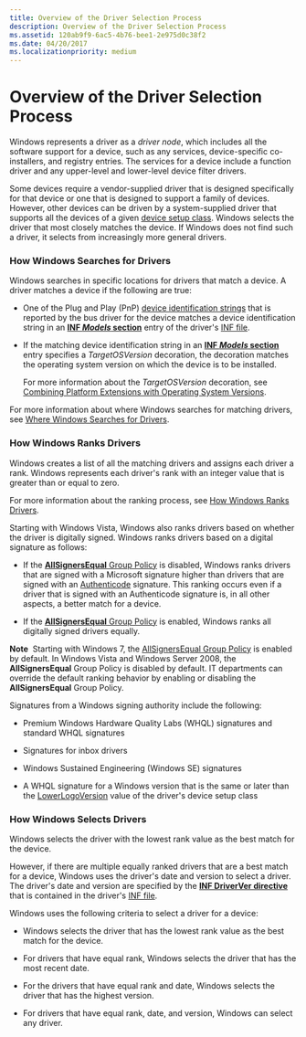 ```yaml
---
title: Overview of the Driver Selection Process
description: Overview of the Driver Selection Process
ms.assetid: 120ab9f9-6ac5-4b76-bee1-2e975d0c38f2
ms.date: 04/20/2017
ms.localizationpriority: medium
---
```


# Overview of the Driver Selection Process


Windows represents a driver as a *driver node*, which includes all the software support for a device, such as any services, device-specific co-installers, and registry entries. The services for a device include a function driver and any upper-level and lower-level device filter drivers.

Some devices require a vendor-supplied driver that is designed specifically for that device or one that is designed to support a family of devices. However, other devices can be driven by a system-supplied driver that supports all the devices of a given [device setup class](device-setup-classes.md). Windows selects the driver that most closely matches the device. If Windows does not find such a driver, it selects from increasingly more general drivers.

### <a href="" id="how-setup-searches-for-drivers"></a> How Windows Searches for Drivers

Windows searches in specific locations for drivers that match a device. A driver matches a device if the following are true:

-   One of the Plug and Play (PnP) [device identification strings](device-identification-strings.md) that is reported by the bus driver for the device matches a device identification string in an [**INF *Models* section**](inf-models-section.md) entry of the driver's [INF file](overview-of-inf-files.md).

-   If the matching device identification string in an [**INF *Models* section**](inf-models-section.md) entry specifies a *TargetOSVersion* decoration, the decoration matches the operating system version on which the device is to be installed.

    For more information about the *TargetOSVersion* decoration, see [Combining Platform Extensions with Operating System Versions](combining-platform-extensions-with-operating-system-versions.md).

For more information about where Windows searches for matching drivers, see [Where Windows Searches for Drivers](where-setup-searches-for-drivers.md).

### <a href="" id="how-setup-ranks-drivers"></a> How Windows Ranks Drivers

Windows creates a list of all the matching drivers and assigns each driver a rank. Windows represents each driver's rank with an integer value that is greater than or equal to zero.

For more information about the ranking process, see [How Windows Ranks Drivers](how-setup-ranks-drivers.md).

Starting with Windows Vista, Windows also ranks drivers based on whether the driver is digitally signed. Windows ranks drivers based on a digital signature as follows:

-   If the [**AllSignersEqual** Group Policy](allsignersequal-group-policy--windows-vista-and-later-.md) is disabled, Windows ranks drivers that are signed with a Microsoft signature higher than drivers that are signed with an [Authenticode](authenticode.md) signature. This ranking occurs even if a driver that is signed with an Authenticode signature is, in all other aspects, a better match for a device.

-   If the [**AllSignersEqual** Group Policy](allsignersequal-group-policy--windows-vista-and-later-.md) is enabled, Windows ranks all digitally signed drivers equally.

**Note**  Starting with Windows 7, the [AllSignersEqual Group Policy](allsignersequal-group-policy--windows-vista-and-later-.md) is enabled by default. In Windows Vista and Windows Server 2008, the **AllSignersEqual** Group Policy is disabled by default. IT departments can override the default ranking behavior by enabling or disabling the **AllSignersEqual** Group Policy.

 

Signatures from a Windows signing authority include the following:

-   Premium Windows Hardware Quality Labs (WHQL) signatures and standard WHQL signatures

-   Signatures for inbox drivers

-   Windows Sustained Engineering (Windows SE) signatures

-   A WHQL signature for a Windows version that is the same or later than the [LowerLogoVersion](lowerlogoversion.md) value of the driver's device setup class

### <a href="" id="how-setup-selects-drivers"></a> How Windows Selects Drivers

Windows selects the driver with the lowest rank value as the best match for the device.

However, if there are multiple equally ranked drivers that are a best match for a device, Windows uses the driver's date and version to select a driver. The driver's date and version are specified by the [**INF DriverVer directive**](inf-driverver-directive.md) that is contained in the driver's [INF file](overview-of-inf-files.md).

Windows uses the following criteria to select a driver for a device:

-   Windows selects the driver that has the lowest rank value as the best match for the device.

-   For drivers that have equal rank, Windows selects the driver that has the most recent date.

-   For the drivers that have equal rank and date, Windows selects the driver that has the highest version.

-   For drivers that have equal rank, date, and version, Windows can select any driver.

 

 





